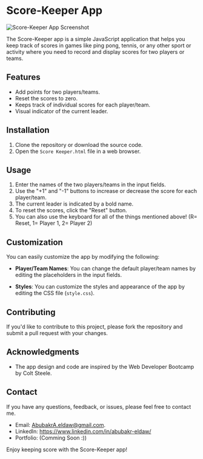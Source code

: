 # Score-Keeper App

![Score-Keeper App Screenshot](app-screenshot.png)

The Score-Keeper app is a simple JavaScript application that helps you keep track of scores in games like ping pong, tennis, or any other sport or activity where you need to record and display scores for two players or teams.

## Features

- Add points for two players/teams.
- Reset the scores to zero.
- Keeps track of individual scores for each player/team.
- Visual indicator of the current leader.

## Installation

1. Clone the repository or download the source code.
2. Open the `Score Keeper.html` file in a web browser.

## Usage

1. Enter the names of the two players/teams in the input fields.
2. Use the "+1" and "-1" buttons to increase or decrease the score for each player/team.
3. The current leader is indicated by a bold name.
4. To reset the scores, click the "Reset" button.
5. You can also use the keyboard for all of the things mentioned above! (R= Reset, 1= Player 1, 2= Player 2)

## Customization

You can easily customize the app by modifying the following:

- **Player/Team Names**: You can change the default player/team names by editing the placeholders in the input fields.

- **Styles**: You can customize the styles and appearance of the app by editing the CSS file (`style.css`).

## Contributing

If you'd like to contribute to this project, please fork the repository and submit a pull request with your changes.


## Acknowledgments

- The app design and code are inspired by the Web Developer Bootcamp by Colt Steele.

## Contact

If you have any questions, feedback, or issues, please feel free to contact me.

- Email: AbubakrA.eldaw@gmail.com.
- LinkedIn: https://www.linkedin.com/in/abubakr-eldaw/
- Portfolio: (Comming Soon :)) 

Enjoy keeping score with the Score-Keeper app!
